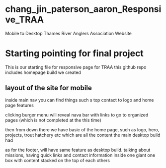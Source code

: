 # chang_jin_paterson_aaron_Responsive_TRAA
Mobile to Desktop Thames River Anglers Association Website


# Starting pointing for final project 

This is our starting file for responsive page for TRAA 
this github repo includes homepage build we created 

## layout of the site for mobile 

inside main nav you can find things such s top contact to logo and home page features 

clicking burger menu will reveal nava bar with links to go to organized pages (which is not completed at the this time)

then from down there we have basic of the home page, such as logo, hero, projects, trout hatchery etc which are all the content the main desktop build had 

as for the footer, will have same feature as desktop build. talking about missions, having quick links and contact information inside one giant one box with content stacked on the top of each others 


